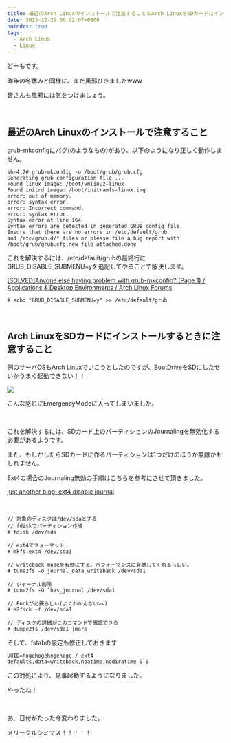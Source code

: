 ```yaml
---
title: 最近のArch Linuxのインストールで注意すること＆Arch LinuxをSDカードにインストールするときに注意すること
date: 2013-12-25 00:02:07+0900
noindex: true
tags:
  - Arch Linux
  - Linux
---
```

どーもです。

昨年の冬休みと同様に、また風邪ひきましたwww

皆さんも風邪には気をつけましょう。

&nbsp;

## 最近のArch Linuxのインストールで注意すること

grub-mkconfigにバグ(のようなもの)があり、以下のようになり正しく動作しません。

```
sh-4.2# grub-mkconfig -o /boot/grub/grub.cfg
Generating grub configuration file ...
Found linux image: /boot/vmlinuz-linux
Found initrd image: /boot/initramfs-linux.img
error: out of memory.
error: syntax error.
error: Incorrect command.
error: syntax error.
Syntax error at line 164
Syntax errors are detected in generated GRUB config file.
Ensure that there are no errors in /etc/default/grub
and /etc/grub.d/* files or please file a bug report with
/boot/grub/grub.cfg.new file attached.done
```

これを解決するには、/etc/default/grubの最終行にGRUB_DISABLE_SUBMENU=yを追記してやることで解決します。

<a href="https://bbs.archlinux.org/viewtopic.php?id=174298">[SOLVED]Anyone else having problem with grub-mkconfig? (Page 1) / Applications & Desktop Environments / Arch Linux Forums</a>

```
# echo "GRUB_DISABLE_SUBMENU=y" >> /etc/default/grub
```

&nbsp;

## Arch LinuxをSDカードにインストールするときに注意すること

例のサーバOSもArch Linuxでいこうとしたのですが、BootDriveをSDにしたせいかうまく起動できない！！

<img src="https://lh4.googleusercontent.com/-YG2zx1ZTavo/UrmeUr08vHI/AAAAAAAAC1A/fzFBQenHK9I/s640/DSC_0249.JPG" />

こんな感じにEmergencyModeに入ってしまいました。

&nbsp;

これを解決するには、SDカード上のパーティションのJournalingを無効化する必要があるようです。

また、もしかしたらSDカードに作るパーティションは1つだけのほうが無難かもしれません。

Ext4の場合のJournaling無効の手順はこちらを参考にさせて頂きました。

<a href="http://fenidik.blogspot.jp/2010/03/ext4-disable-journal.html">just another blog: ext4 disable journal</a>

&nbsp;

```
// 対象のディスクは/dev/sdaとする
// fdiskでパーティション作成
# fdisk /dev/sda

// ext4でフォーマット
# mkfs.ext4 /dev/sda1

// writeback modeを有効にする。パフォーマンスに貢献してくれるらしい。
# tune2fs -o journal_data_writeback /dev/sda1

// ジャーナル削除
# tune2fs -O ^has_journal /dev/sda1

// Fuckが必要らしい(よくわかんない><)
# e2fsck -f /dev/sda1

// ディスクの詳細がこのコマンドで確認できる
# dumpe2fs /dev/sda1 |more
```

そして、fstabの設定も修正しておきます

```
UUID=hogehogehogehoge / ext4 defaults,data=writeback,noatime,nodiratime 0 0
```

この対処により、見事起動するようになりました。

やったね！

&nbsp;

あ、日付がたった今変わりました。

<span class="fontsize7">メリークルシミマス！！！！！</span>
